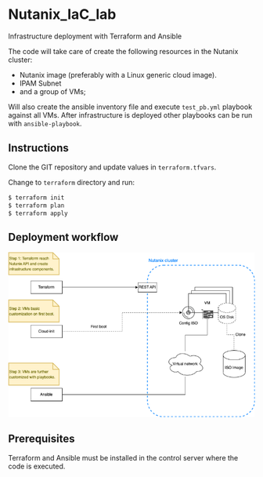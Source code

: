 # Nutanix_IaC_lab
Infrastructure deployment with Terraform and Ansible

The code will take care of create the following resources in the Nutanix cluster: 
+ Nutanix image (preferably with a Linux generic cloud image). 
+ IPAM Subnet 
+ and a group of VMs; 

Will also create the ansible inventory file and execute ```test_pb.yml``` playbook against all VMs. After infrastructure is deployed other playbooks can be run with ```ansible-playbook```.

## Instructions

Clone the GIT repository and update values in ```terraform.tfvars```.

Change to ```terraform``` directory and run:

```shell
$ terraform init
$ terraform plan
$ terraform apply
```

## Deployment workflow

![Nutanix_IaC](./Nutanix_IaC.png)

## Prerequisites

Terraform and Ansible must be installed in the control server where the code is executed.